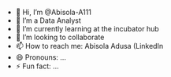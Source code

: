 - 👋 Hi, I’m @Abisola-A111
- 👀 I’m a Data Analyst 
- 🌱 I’m currently learning at the incubator hub
- 💞️ I’m looking to collaborate 
- 📫 How to reach me: Abisola Adusa (LinkedIn 
- 😄 Pronouns: ...
- ⚡ Fun fact: ...

<!---
Abisola-A111/Abisola-A111 is a ✨ special ✨ repository because its `README.md` (this file) appears on your GitHub profile.
You can click the Preview link to take a look at your changes.
--->
